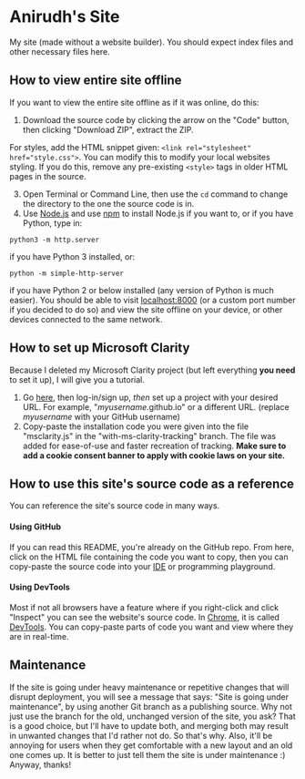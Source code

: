 # Anirudh's Site
My site (made without a website builder).
You should expect index files and other necessary files here.

## How to view entire site offline
If you want to view the entire site offline as if it was online, do this:
1. Download the source code by clicking the arrow on the "Code" button, then clicking "Download ZIP", extract the ZIP.

For styles, add the HTML snippet given: `<link rel="stylesheet" href="style.css">`. You can modify this to modify your local websites styling. If you do this, remove any pre-existing `<style>` tags in older HTML pages in the source.

3. Open Terminal or Command Line, then use the `cd` command to change the directory to the one the source code is in. 
4. Use [Node.js](https://github.com/nodejs/node) and use [npm](https://www.npmjs.com/) to install Node.js if you want to, or if you have Python, type in:

`python3 -m http.server`

if you have Python 3 installed, or:

`python -m simple-http-server`

if you have Python 2 or below installed (any version of Python is much easier).
You should be able to visit [localhost:8000](http://localhost:8000/) (or a custom port number if you decided to do so) and view the site offline on your device, or other devices connected to the same network.

## How to set up Microsoft Clarity
Because I deleted my Microsoft Clarity project (but left everything **you need** to set it up), I will give you a tutorial.

1. Go [here](https://clarity.microsoft.com), then log-in/sign up, *then* set up a project with your desired URL. For example, "*myusername*.github.io" or a different URL. (replace *myusername* with your GitHub username)
2. Copy-paste the installation code you were given into the file "msclarity.js" in the "with-ms-clarity-tracking" branch. The file was added for ease-of-use and faster recreation of tracking.
**Make sure to add a cookie consent banner to apply with cookie laws on your site.**

## How to use this site's source code as a reference
You can reference the site's source code in many ways.
 #### Using GitHub 
 If you can read this README, you're already on the GitHub repo. From here, click on the HTML file containing the code you want to copy, then you can copy-paste the source code into 
 your [IDE](https://en.wikipedia.org/wiki/Integrated_development_environment) or programming playground.
 #### Using DevTools
 Most if not all browsers have a feature where if you right-click and click "Inspect" you can see the website's source code. In [Chrome](https://www.google.com/chrome/), it is called 
 [DevTools](https://developer.chrome.com/docs/devtools). You can copy-paste parts of code you want and view where they are in real-time.

## Maintenance
If the site is going under heavy maintenance or repetitive changes that will disrupt deployment, you will see a message that says: "Site is going under maintenance", by using another Git branch as a publishing source. Why not just use the branch for the old, unchanged version of the site, you ask? That is a good choice, but I'll have to update both, and merging both may result in unwanted changes that I'd rather not do. So that's why.
Also, it'll be annoying for users when they get comfortable with a new layout and an old one comes up. It is better to just tell them the site is under maintenance :)
Anyway, thanks!
